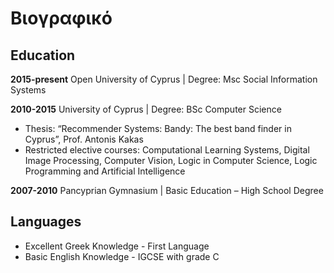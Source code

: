 # Βιογραφικό

## Education

**2015-present** Open University of Cyprus | Degree: Msc Social Information Systems

**2010-2015** University of Cyprus | Degree: BSc Computer Science 

*	Thesis: “Recommender Systems: Bandy: The best band finder in Cyprus”, Prof. Antonis Kakas
*	Restricted elective courses: Computational Learning Systems, Digital Image Processing, Computer Vision, Logic in Computer Science, Logic Programming and Artificial Intelligence

**2007-2010** Pancyprian Gymnasium | Basic Education – High School Degree

## Languages

*	 Excellent Greek Knowledge - First Language
*	 Basic English Knowledge - IGCSE with grade C
